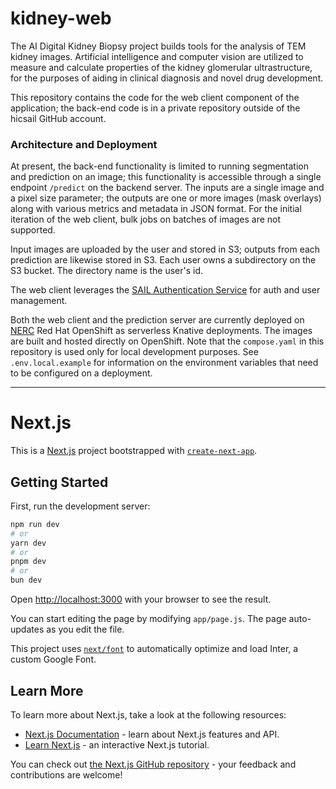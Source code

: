 # kidney-web

The AI Digital Kidney Biopsy project builds tools for the analysis of TEM kidney images. Artificial intelligence and computer vision are utilized to measure and calculate properties of the kidney glomerular ultrastructure, for the purposes of aiding in clinical diagnosis and novel drug development. 

This repository contains the code for the web client component of the application; the back-end code is in a private repository outside of the hicsail GitHub account.

### Architecture and Deployment

At present, the back-end functionality is limited to running segmentation and prediction on an image; this functionality is accessible through a single endpoint `/predict` on the backend server. The inputs are a single image and a pixel size parameter; the outputs are one or more images (mask overlays) along with various metrics and metadata in JSON format. For the initial iteration of the web client, bulk jobs on batches of images are not supported.

Input images are uploaded by the user and stored in S3; outputs from each prediction are likewise stored in S3. Each user owns a subdirectory on the S3 bucket. The directory name is the user's id.

The web client leverages the [SAIL Authentication Service](https://github.com/hicsail/authentication-service) for auth and user management.

Both the web client and the prediction server are currently deployed on [NERC](https://nerc.mghpcc.org/) Red Hat OpenShift as serverless Knative deployments. The images are built and hosted directly on OpenShift. Note that the `compose.yaml` in this repository is used only for local development purposes. See `.env.local.example` for information on the environment variables that need to be configured on a deployment.

---

# Next.js

This is a [Next.js](https://nextjs.org/) project bootstrapped with [`create-next-app`](https://github.com/vercel/next.js/tree/canary/packages/create-next-app).

## Getting Started

First, run the development server:

```bash
npm run dev
# or
yarn dev
# or
pnpm dev
# or
bun dev
```

Open [http://localhost:3000](http://localhost:3000) with your browser to see the result.

You can start editing the page by modifying `app/page.js`. The page auto-updates as you edit the file.

This project uses [`next/font`](https://nextjs.org/docs/basic-features/font-optimization) to automatically optimize and load Inter, a custom Google Font.

## Learn More

To learn more about Next.js, take a look at the following resources:

- [Next.js Documentation](https://nextjs.org/docs) - learn about Next.js features and API.
- [Learn Next.js](https://nextjs.org/learn) - an interactive Next.js tutorial.

You can check out [the Next.js GitHub repository](https://github.com/vercel/next.js/) - your feedback and contributions are welcome!
